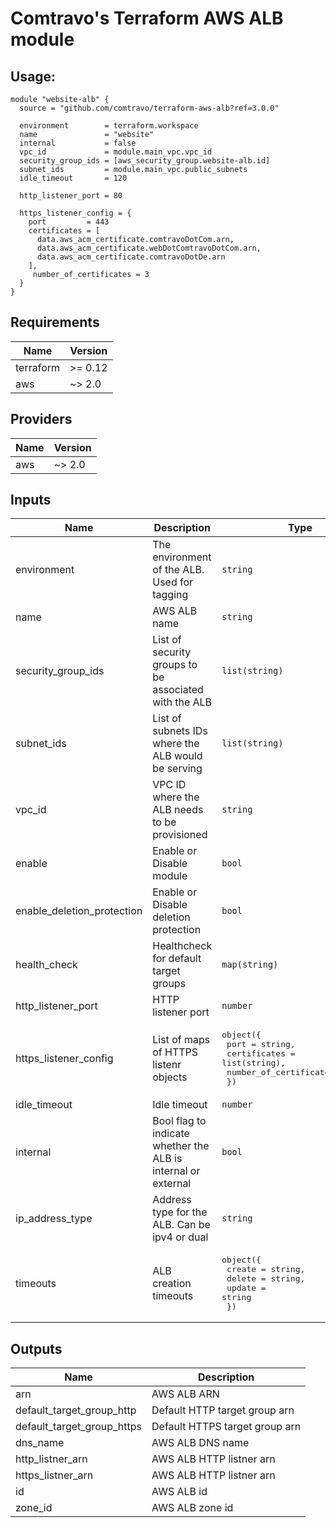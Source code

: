 # Comtravo's Terraform AWS ALB module

## Usage:

```hcl
module "website-alb" {
  source = "github.com/comtravo/terraform-aws-alb?ref=3.0.0"

  environment        = terraform.workspace
  name               = "website"
  internal           = false
  vpc_id             = module.main_vpc.vpc_id
  security_group_ids = [aws_security_group.website-alb.id]
  subnet_ids         = module.main_vpc.public_subnets
  idle_timeout       = 120

  http_listener_port = 80

  https_listener_config = {
    port         = 443
    certificates = [
      data.aws_acm_certificate.comtravoDotCom.arn,
      data.aws_acm_certificate.webDotComtravoDotCom.arn,
      data.aws_acm_certificate.comtravoDotDe.arn
    ],
     number_of_certificates = 3
  }
}
```

## Requirements

| Name | Version |
|------|---------|
| terraform | >= 0.12 |
| aws | ~> 2.0 |

## Providers

| Name | Version |
|------|---------|
| aws | ~> 2.0 |

## Inputs

| Name | Description | Type | Default | Required |
|------|-------------|------|---------|:--------:|
| environment | The environment of the ALB. Used for tagging | `string` | n/a | yes |
| name | AWS ALB name | `string` | n/a | yes |
| security\_group\_ids | List of security groups to be associated with the ALB | `list(string)` | n/a | yes |
| subnet\_ids | List of subnets IDs where the ALB would be serving | `list(string)` | n/a | yes |
| vpc\_id | VPC ID where the ALB needs to be provisioned | `string` | n/a | yes |
| enable | Enable or Disable module | `bool` | `true` | no |
| enable\_deletion\_protection | Enable or Disable deletion protection | `bool` | `true` | no |
| health\_check | Healthcheck for default target groups | `map(string)` | `{}` | no |
| http\_listener\_port | HTTP listener port | `number` | `80` | no |
| https\_listener\_config | List of maps of HTTPS listenr objects | <pre>object({<br>    port         = string,<br>    certificates = list(string),<br>    number_of_certificates = number<br>  })</pre> | `null` | no |
| idle\_timeout | Idle timeout | `number` | `60` | no |
| internal | Bool flag to indicate whether the ALB is internal or external | `bool` | `true` | no |
| ip\_address\_type | Address type for the ALB. Can be ipv4 or dual | `string` | `"ipv4"` | no |
| timeouts | ALB creation timeouts | <pre>object({<br>    create = string,<br>    delete = string,<br>    update = string<br>  })</pre> | <pre>{<br>  "create": "10m",<br>  "delete": "10m",<br>  "update": "10m"<br>}</pre> | no |

## Outputs

| Name | Description |
|------|-------------|
| arn | AWS ALB ARN |
| default\_target\_group\_http | Default HTTP target group arn |
| default\_target\_group\_https | Default HTTPS target group arn |
| dns\_name | AWS ALB DNS name |
| http\_listner\_arn | AWS ALB HTTP listner arn |
| https\_listner\_arn | AWS ALB HTTP listner arn |
| id | AWS ALB id |
| zone\_id | AWS ALB zone id |

